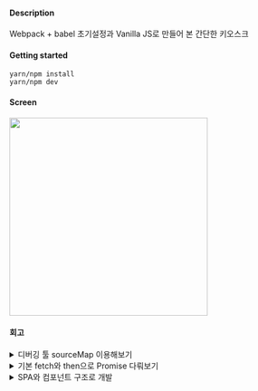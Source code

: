 #### Description

Webpack + babel 초기설정과 Vanilla JS로 만들어 본 간단한 키오스크

#### Getting started

```
yarn/npm install
yarn/npm dev
```

#### Screen

<img src="https://github.com/DonggunLim/Kiosk/assets/162268792/8e3b8982-e239-4a8e-9c41-04b9c288bfc1" width="350px">

#### 회고

<details>
<summary>디버깅 툴 sourceMap 이용해보기 </summary>
<div markdown="1">

안녕

</div>
</details>

<details>
<summary>기본 fetch와 then으로 Promise 다뤄보기 </summary>
<div markdown="1">

안녕

</div>
</details>

<details>
<summary>SPA와 컴포넌트 구조로 개발</summary>
<div markdown="1">

안녕

</div>
</details>
